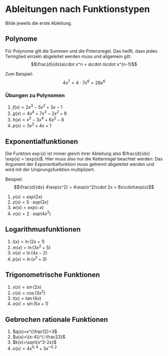 # Ableitungen nach Funktionstypen
Bilde jeweils die erste Ableitung.

## Polynome

Für Polynome gilt die Summen und die Potenzregel. Das heißt, dass jedes Termglied einzeln abgeleitet werden muss und allgemein gilt: 
$$\frac{d}{dx}a\cdot x^n = a\cdot n\cdot x^{n-1}$$

Zum Beispiel:
$$4x^7 = 4\cdot7 x^6 = 28 x^6$$

### Übungen zu Polynomen

   1. $f(x) = 2x^3 - 5x^2 + 3x - 1$
   2. $g(x) = 4x^4 + 7x^3 - 2x^2 + 9$
   3. $h(x) = x^5 - 3x^4 + 6x^2 - 8$
   4. $p(x) = 3x^2 + 4x + 1$

## Exponentialfunktionen
Die Funktion $\exp(x)$ ist immer gleich ihrer Ableitung also $\frac{d}{dx} \exp(x) = \exp(x)$. Hier muss also nur die Kettenregel beachtet werden: Das Argument der Exponentialfunktion muss getrennt abgeleitet werden und wird mit der Ursprungsfunktion multiplizert.

Beispiel:
$$\frac{d}{dx} 4\exp(x^2) = 4\exp(x^2)\cdot 2x = 8x\cdot\exp(x)$$

   1. $y(x) = exp(2x)$
   2. $z(x) = 5\cdot exp(3x)$
   3. $w(x) = exp(-x)$
   4. $v(x) = 2\cdot exp(4x^2)$

## Logarithmusfunktionen

   1. $l(x) = \ln(2x + 1)$
   2. $m(x) = \ln(3x^2 + 5)$
   3. $n(x) = \ln(4x - 2)$
   4. $p(x) = \ln(x^2 + 3)$

## Trigonometrische Funktionen

   1. $s(x) = \sin(2x)$
   2. $c(x) = \cos(3x^2)$
   3. $t(x) = \tan(4x)$
   4. $a(x) = \sin(5x+1)$
  
## Gebrochen rationale Funktionen

   1. $q(x)=x^{\frac12}+3$
   2. $u(x)=\(x-4\)^{-\frac23}$
   3. $k(x)=\sqrt{x^3-2x}$
   4. $o(x)=4x^{0,4}+3x^{-0,2}$
